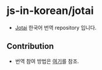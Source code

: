 # js-in-korean/jotai

- [Jotai](https://jotai.org/) 한국어 번역 repository 입니다.

## Contribution

- 번역 참여 방법은 [여기](https://github.com/js-in-korean/jotai/issues/3)를 참조.
